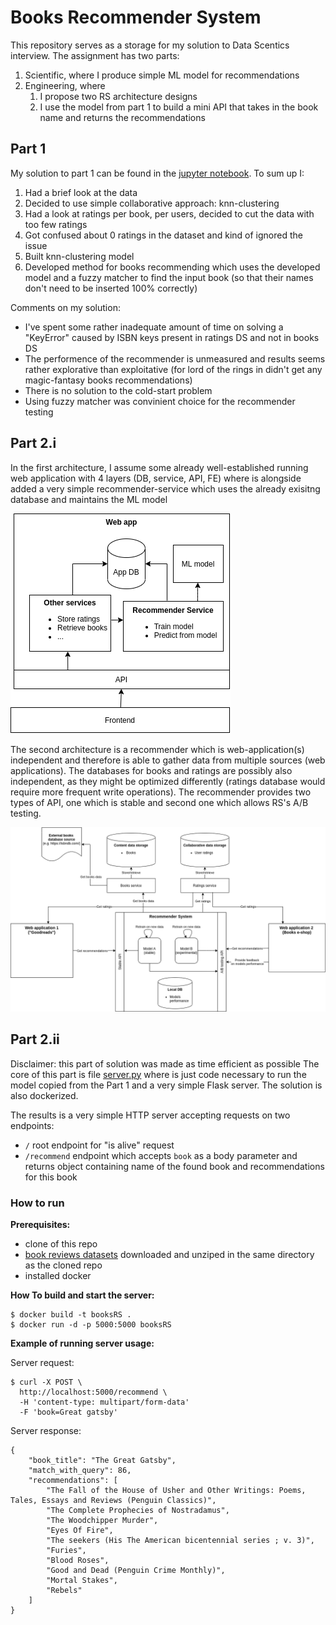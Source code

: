 # Books Recommender System

This repository serves as a storage for my solution to Data Scentics interview.
The assignment has two parts:
1. Scientific, where I produce simple ML model for recommendations
2. Engineering, where 
    1. I propose two RS architecture designs 
    2. I use the model from part 1 to build a mini API that takes in the book name and returns the recommendations
  
## Part 1

My solution to part 1 can be found in the [jupyter notebook](https://github.com/smijeva/booksRS/blob/master/recommender.ipynb).
To sum up I:
1. Had a brief look at the data
2. Decided to use simple collaborative approach: knn-clustering
3. Had a look at ratings per book, per users, decided to cut the data with too few ratings
4. Got confused about 0 ratings in the dataset and kind of ignored the issue
5. Built knn-clustering model
6. Developed method for books recommending which uses the developed model and a fuzzy matcher to find the input book (so that their names don't need to be inserted 100% correctly)

Comments on my solution:
- I've spent some rather inadequate amount of time on solving a "KeyError" caused by ISBN keys present in ratings DS and not in books DS
- The performence of the recommender is unmeasured and results seems rather explorative than exploitative (for lord of the rings in didn't get any magic-fantasy books recommendations)
- There is no solution to the cold-start problem
- Using fuzzy matcher was convinient choice for the recommender testing

## Part 2.i

In the first architecture, I assume some already well-established running web application with 4 layers (DB, service, API, FE) where is alongside added a very simple recommender-service which uses the already exisitng database and maintains the ML model

![Simple model](https://github.com/smijeva/booksRS/blob/master/simple_recommender.png?raw=true)

The second architecture is a recommender which is web-application(s) independent and therefore is able to gather data from multiple sources (web applications). The databases for books and ratings are possibly also independent, as they might be optimized differently (ratings database would require more frequent write operations). The recommender provides two types of API, one which is stable and second one which allows RS's A/B testing. 

![Complex model](https://github.com/smijeva/booksRS/blob/master/complex_recommender.png?raw=true)

## Part 2.ii

Disclaimer: this part of solution was made as time efficient as possible
The core of this part is file [server.py](https://github.com/smijeva/booksRS/blob/master/server.py) where is just code necessary to run the model copied from the Part 1 and a very simple Flask server.
The solution is also dockerized.

The results is a very simple HTTP server accepting requests on two endpoints:
- `/` root endpoint for "is alive" request
- `/recommend` endpoint which accepts `book` as a body parameter and returns object containing name of the found book and recommendations for this book

### How to run

**Prerequisites:**
- clone of this repo
- [book reviews datasets](https://www.kaggle.com/ruchi798/bookcrossing-dataset?select=Book+reviews) downloaded and unziped in the same directory as the cloned repo 
- installed docker

**How To build and start the server:**
```
$ docker build -t booksRS .
$ docker run -d -p 5000:5000 booksRS
```
**Example of running server usage:**

Server request:
```
$ curl -X POST \
  http://localhost:5000/recommend \
  -H 'content-type: multipart/form-data'
  -F 'book=Great gatsby'
```

Server response:
```
{
    "book_title": "The Great Gatsby",
    "match_with_query": 86,
    "recommendations": [
        "The Fall of the House of Usher and Other Writings: Poems, Tales, Essays and Reviews (Penguin Classics)",
        "The Complete Prophecies of Nostradamus",
        "The Woodchipper Murder",
        "Eyes Of Fire",
        "The seekers (His The American bicentennial series ; v. 3)",
        "Furies",
        "Blood Roses",
        "Good and Dead (Penguin Crime Monthly)",
        "Mortal Stakes",
        "Rebels"
    ]
}
```

